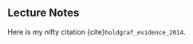 ## Lecture Notes

Here is my nifty citation {cite}`holdgraf_evidence_2014`.


<!-- <h2> Referências </h2>

```{bibliography}
``` -->